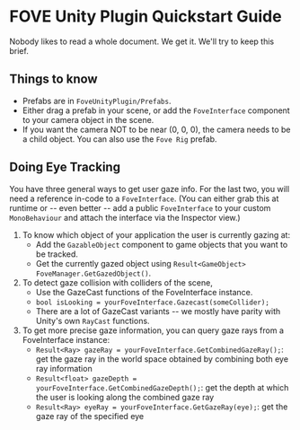 # FOVE Unity Plugin Quickstart Guide

Nobody likes to read a whole document. We get it. We'll try to keep this brief.

## Things to know

* Prefabs are in `FoveUnityPlugin/Prefabs`.
* Either drag a prefab in your scene, or add the `FoveInterface` component to your camera object in the scene.
* If you want the camera NOT to be near (0, 0, 0), the camera needs to be a child object. You can also use the `Fove Rig` prefab.

## Doing Eye Tracking

You have three general ways to get user gaze info. For the last two, you will need a reference in-code to a `FoveInterface`. (You can either grab this at runtime or -- even better -- add a public `FoveInterface` to your custom `MonoBehaviour` and attach the interface via the Inspector view.)

1. To know which object of your application the user is currently gazing at:
   * Add the `GazableObject` component to game objects that you want to be tracked. 
   * Get the currently gazed object using `Result<GameObject> FoveManager.GetGazedObject()`.
2. To detect gaze collision with colliders of the scene,
   *  Use the GazeCast functions of the FoveInterface instance.
   * `bool isLooking = yourFoveInterface.Gazecast(someCollider);`
   * There are a lot of GazeCast variants -- we mostly have parity with Unity's own `RayCast` functions.
3. To get more precise gaze information, you can query gaze rays from a FoveInterface instance:
   * `Result<Ray> gazeRay = yourFoveInterface.GetCombinedGazeRay();`: get the gaze ray in the world space obtained by combining both eye ray information
   * `Result<float> gazeDepth = yourFoveInterface.GetCombinedGazeDepth();`:  get the depth at which the user is looking along the combined gaze ray
   * `Result<Ray> eyeRay = yourFoveInterface.GetGazeRay(eye);`: get the gaze ray of the specified eye
